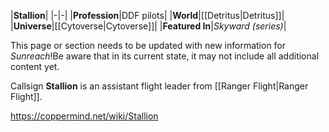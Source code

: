 |**Stallion**|
|-|-|
|**Profession**|DDF pilots|
|**World**|[[Detritus\|Detritus]]|
|**Universe**|[[Cytoverse\|Cytoverse]]|
|**Featured In**|*Skyward (series)*|

This page or section needs to be updated with new information for *Sunreach*!Be aware that in its current state, it may not include all additional content yet.

Callsign **Stallion** is an assistant flight leader from [[Ranger Flight\|Ranger Flight]].



https://coppermind.net/wiki/Stallion